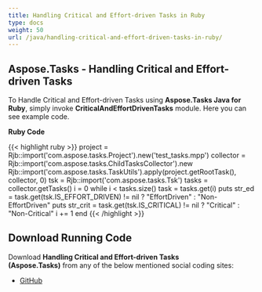 ```yaml
---
title: Handling Critical and Effort-driven Tasks in Ruby
type: docs
weight: 50
url: /java/handling-critical-and-effort-driven-tasks-in-ruby/
---
```


## **Aspose.Tasks - Handling Critical and Effort-driven Tasks**
To Handle Critical and Effort-driven Tasks using **Aspose.Tasks Java for Ruby**, simply invoke **CriticalAndEffortDrivenTasks** module. Here you can see example code.

**Ruby Code**

{{< highlight ruby >}}
project = Rjb::import('com.aspose.tasks.Project').new('test_tasks.mpp')
collector = Rjb::import('com.aspose.tasks.ChildTasksCollector').new
Rjb::import('com.aspose.tasks.TaskUtils').apply(project.getRootTask(), collector, 0)
tsk = Rjb::import('com.aspose.tasks.Tsk')
tasks = collector.getTasks()
i = 0
while i < tasks.size()
    task = tasks.get(i)
    puts str_ed = task.get(tsk.IS_EFFORT_DRIVEN) != nil ? "EffortDriven" : "Non-EffortDriven"
    puts str_crit = task.get(tsk.IS_CRITICAL) != nil ? "Critical" : "Non-Critical"
    i += 1
end
{{< /highlight >}}

## **Download Running Code**
Download **Handling Critical and Effort-driven Tasks (Aspose.Tasks)** from any of the below mentioned social coding sites:

- [GitHub](https://github.com/aspose-tasks/Aspose.Tasks-for-Java/blob/master/Plugins/Aspose_Tasks_Java_for_Ruby/lib/asposetasksjava/Tasks/criticalandeffortdriventasks.rb)
